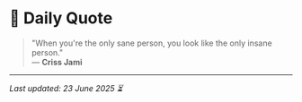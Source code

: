 # 📜 Daily Quote

> "When you're the only sane person, you look like the only insane person."  
> — **Criss Jami**

---

_Last updated: 23 June 2025 ⏳_
